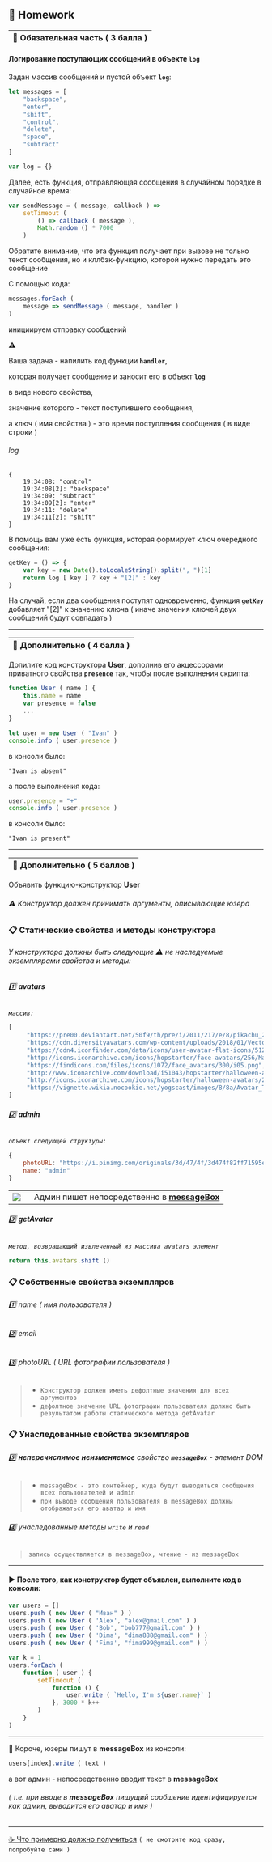 ## :briefcase: Homework

| :briefcase: Обязательная часть ( 3 балла ) |
|-|

#### Логирование поступающих сообщений в объекте **`log`**

Задан массив сообщений и пустой объект **`log`**:

```javascript
let messages = [
    "backspace",
    "enter",
    "shift",
    "control",
    "delete",
    "space",
    "subtract"
]

var log = {}
```

Далее, есть функция, отправляющая сообщения в случайном порядке в случайное время:

```javascript
var sendMessage = ( message, callback ) => 
    setTimeout (
        () => callback ( message ),
        Math.random () * 7000
    )
```

Обратите внимание, что эта функция получает при вызове не только текст сообщения, но и кллбэк-функцию, которой нужно передать это сообщение

С помощью кода:

```javascript
messages.forEach (
    message => sendMessage ( message, handler )
)
```

инициируем отправку сообщений

:warning:

Ваша задача - напилить код функции **`handler`**, 

которая получает сообщение и заносит его в объект **`log`**

в виде нового свойства, 

значение которого - текст поступившего сообщения, 

а ключ ( имя свойства ) - это время поступления сообщения ( в виде строки )

###### log
```
{
    19:34:08: "control"
    19:34:08[2]: "backspace"
    19:34:09: "subtract"
    19:34:09[2]: "enter"
    19:34:11: "delete"
    19:34:11[2]: "shift"
}
```

В помощь вам уже есть функция, которая формирует ключ очередного сообщения:

```javascript
getKey = () => {
    var key = new Date().toLocaleString().split(", ")[1]
    return log [ key ] ? key + "[2]" : key
}
```

На случай, если два сообщения поступят одновременно, функция **`getKey`** добавляет "[2]" к значению ключа ( иначе значения ключей двух сообщений будут совпадать )

***

| :briefcase: Дополнительно ( 4 балла ) |
|-|

Допилите код конструктора **User**, дополнив его акцессорами приватного свойства **`presence`** так, чтобы после выполнения скрипта:

```javascript
function User ( name ) {
    this.name = name
    var presence = false
    ...
}

let user = new User ( "Ivan" )
console.info ( user.presence )
```

в консоли было:

```
"Ivan is absent"
```

а после выполнения кода:

```javascript
user.presence = "+"
console.info ( user.presence )
```

в консоли было:

```
"Ivan is present"
```

***

| :briefcase: Дополнительно ( 5 баллов ) |
|-|

Объявить функцию-конструктор **User**

###### :warning: Конструктор должен принимать аргументы, описывающие юзера

### :clipboard: Статические свойства и методы конструктора

###### У конструктора должны быть следующие :warning: не наследуемые экземплярами свойства и методы:

###### :one: **avatars** 
_`массив:`_
```javascript
[
     "https://pre00.deviantart.net/50f9/th/pre/i/2011/217/e/8/pikachu_2_by_nostalgiaattack-d45jd3i.png",
     "https://cdn.diversityavatars.com/wp-content/uploads/2018/01/Vector-Smart-Object-5.png",
     "https://cdn4.iconfinder.com/data/icons/user-avatar-flat-icons/512/User_Avatar-31-512.png",
     "http://icons.iconarchive.com/icons/hopstarter/face-avatars/256/Male-Face-L3-icon.png",
     "https://findicons.com/files/icons/1072/face_avatars/300/i05.png",
     "http://www.iconarchive.com/download/i51043/hopstarter/halloween-avatars/Gomez.ico",
     "http://icons.iconarchive.com/icons/hopstarter/halloween-avatars/256/Zombie-2-icon.png",
     "https://vignette.wikia.nocookie.net/yogscast/images/8/8a/Avatar_Turps_2015.jpg"
]
```
###### :two: **admin**
_`объект следующей структуры:`_
```javascript
{
    photoURL: "https://i.pinimg.com/originals/3d/47/4f/3d474f82ff71595e8081f9a120892ae8.gif",
    name: "admin"
}
```
<table>
   <tr>
      <td width="10%">
         <img src="https://i.pinimg.com/originals/3d/47/4f/3d474f82ff71595e8081f9a120892ae8.gif">
      </td>
      <td width="90%">
           Админ пишет непосредственно в <a href="#messageBox"><b>messageBox</b></a>
      </td>
   </tr>
</table>

###### :three: **getAvatar**
_`метод, возвращающий извлеченный из массива avatars элемент`_
```javascript
return this.avatars.shift ()
```

### :clipboard: Собственные свойства экземпляров

###### :one: name ( имя пользователя )
###### :two: email
###### :three: photoURL ( URL фотографии пользователя )

> * `Конструктор должен иметь дефолтные значения для всех аргументов`
> * `дефолтное значение URL фотографии пользователя должно быть результатом работы статического метода getAvatar`

<a name="messageBox"></a>
### :clipboard: Унаследованные свойства экземпляров
###### :five: **неперечислимое неизменяемое** свойство **`messageBox`** - элемент DOM
> *  `messageBox - это контейнер, куда будут выводиться сообщения всех пользователей и admin`
> *  `при выводе сообщения пользователя в messageBox должны отображаться его аватар и имя`
###### :four: унаследованные методы `write` и `read`
> `запись осуществляется в messageBox, чтение - из messageBox`


***

#### :arrow_forward: После того, как конструктор будет объявлен, выполните код в консоли:

```javascript
var users = []
users.push ( new User ( "Иван" ) )
users.push ( new User ( 'Alex', "alex@gmail.com" ) )
users.push ( new User ( 'Bob', "bob777@gmail.com" ) )
users.push ( new User ( 'Dima', "dima888@gmail.com" ) )
users.push ( new User ( 'Fima', "fima999@gmail.com" ) )

var k = 1
users.forEach ( 
    function ( user ) {
        setTimeout ( 
            function () {
                user.write ( `Hello, I'm ${user.name}` )
            }, 3000 * k++
        )
    }
)
```
***
:large_blue_circle: Короче, юзеры пишут в **messageBox** из консоли: 

```javascript
users[index].write ( text )
```
а вот админ - непосредственно вводит текст в **messageBox**

###### ( т.е. при вводе в **messageBox** пишущий сообщение идентифицируется как админ, выводится его аватар и имя )

***

[:coffee: Что примерно должно получиться](https://garevna.github.io/js-samples/#12) `( не смотрите код сразу, попробуйте сами )`